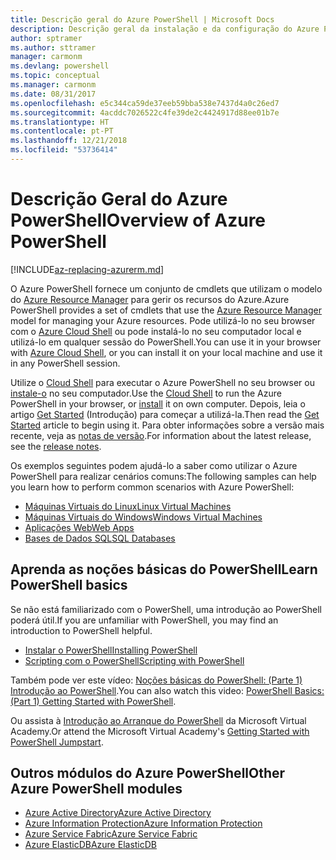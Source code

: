 ```yaml
---
title: Descrição geral do Azure PowerShell | Microsoft Docs
description: Descrição geral da instalação e da configuração do Azure PowerShell.
author: sptramer
ms.author: sttramer
manager: carmonm
ms.devlang: powershell
ms.topic: conceptual
ms.manager: carmonm
ms.date: 08/31/2017
ms.openlocfilehash: e5c344ca59de37eeb59bba538e7437d4a0c26ed7
ms.sourcegitcommit: 4acddc7026522c4fe39de2c4424917d88ee01b7e
ms.translationtype: HT
ms.contentlocale: pt-PT
ms.lasthandoff: 12/21/2018
ms.locfileid: "53736414"
---
```

# <a name="overview-of-azure-powershell"></a><span data-ttu-id="ff69e-103">Descrição Geral do Azure PowerShell</span><span class="sxs-lookup"><span data-stu-id="ff69e-103">Overview of Azure PowerShell</span></span>

[!INCLUDE[az-replacing-azurerm.md](../includes/az-replacing-azurerm.md)]

<span data-ttu-id="ff69e-104">O Azure PowerShell fornece um conjunto de cmdlets que utilizam o modelo do [Azure Resource Manager](/azure/azure-resource-manager/resource-group-overview) para gerir os recursos do Azure.</span><span class="sxs-lookup"><span data-stu-id="ff69e-104">Azure PowerShell provides a set of cmdlets that use the [Azure Resource Manager](/azure/azure-resource-manager/resource-group-overview) model for managing your Azure resources.</span></span> <span data-ttu-id="ff69e-105">Pode utilizá-lo no seu browser com o [Azure Cloud Shell](/azure/cloud-shell/overview) ou pode instalá-lo no seu computador local e utilizá-lo em qualquer sessão do PowerShell.</span><span class="sxs-lookup"><span data-stu-id="ff69e-105">You can use it in your browser with [Azure Cloud Shell](/azure/cloud-shell/overview), or you can install it on your local machine and use it in any PowerShell session.</span></span>

<span data-ttu-id="ff69e-106">Utilize o [Cloud Shell](/azure/cloud-shell/overview) para executar o Azure PowerShell no seu browser ou [instale-o](install-azurerm-ps.md) no seu computador.</span><span class="sxs-lookup"><span data-stu-id="ff69e-106">Use the [Cloud Shell](/azure/cloud-shell/overview) to run the Azure PowerShell in your browser, or [install](install-azurerm-ps.md) it on own computer.</span></span> <span data-ttu-id="ff69e-107">Depois, leia o artigo [Get Started](get-started-azureps.md) (Introdução) para começar a utilizá-la.</span><span class="sxs-lookup"><span data-stu-id="ff69e-107">Then read the [Get Started](get-started-azureps.md) article to begin using it.</span></span> <span data-ttu-id="ff69e-108">Para obter informações sobre a versão mais recente, veja as [notas de versão](release-notes-azureps.md).</span><span class="sxs-lookup"><span data-stu-id="ff69e-108">For information about the latest release, see the [release notes](release-notes-azureps.md).</span></span>

<span data-ttu-id="ff69e-109">Os exemplos seguintes podem ajudá-lo a saber como utilizar o Azure PowerShell para realizar cenários comuns:</span><span class="sxs-lookup"><span data-stu-id="ff69e-109">The following samples can help you learn how to perform common scenarios with Azure PowerShell:</span></span>

* [<span data-ttu-id="ff69e-110">Máquinas Virtuais do Linux</span><span class="sxs-lookup"><span data-stu-id="ff69e-110">Linux Virtual Machines</span></span>](/azure/virtual-machines/virtual-machines-linux-powershell-samples?toc=/powershell/azure/toc.json)
* [<span data-ttu-id="ff69e-111">Máquinas Virtuais do Windows</span><span class="sxs-lookup"><span data-stu-id="ff69e-111">Windows Virtual Machines</span></span>](/azure/virtual-machines/virtual-machines-windows-powershell-samples?toc=/powershell/azure/toc.json)
* [<span data-ttu-id="ff69e-112">Aplicações Web</span><span class="sxs-lookup"><span data-stu-id="ff69e-112">Web Apps</span></span>](/azure/app-service-web/app-service-powershell-samples?toc=/powershell/azure/toc.json)
* [<span data-ttu-id="ff69e-113">Bases de Dados SQL</span><span class="sxs-lookup"><span data-stu-id="ff69e-113">SQL Databases</span></span>](/azure/sql-database/sql-database-powershell-samples?toc=/powershell/azure/toc.json)

## <a name="learn-powershell-basics"></a><span data-ttu-id="ff69e-114">Aprenda as noções básicas do PowerShell</span><span class="sxs-lookup"><span data-stu-id="ff69e-114">Learn PowerShell basics</span></span>

<span data-ttu-id="ff69e-115">Se não está familiarizado com o PowerShell, uma introdução ao PowerShell poderá útil.</span><span class="sxs-lookup"><span data-stu-id="ff69e-115">If you are unfamiliar with PowerShell, you may find an introduction to PowerShell helpful.</span></span>

* [<span data-ttu-id="ff69e-116">Instalar o PowerShell</span><span class="sxs-lookup"><span data-stu-id="ff69e-116">Installing PowerShell</span></span>](/powershell/scripting/installing-windows-powershell)
* [<span data-ttu-id="ff69e-117">Scripting com o PowerShell</span><span class="sxs-lookup"><span data-stu-id="ff69e-117">Scripting with PowerShell</span></span>](/powershell/scripting/scripting-with-windows-powershell)

<span data-ttu-id="ff69e-118">Também pode ver este vídeo: [Noções básicas do PowerShell: (Parte 1) Introdução ao PowerShell](https://channel9.msdn.com/Blogs/Taste-of-Premier/PowerShellBasicsPart1).</span><span class="sxs-lookup"><span data-stu-id="ff69e-118">You can also watch this video: [PowerShell Basics: (Part 1) Getting Started with PowerShell](https://channel9.msdn.com/Blogs/Taste-of-Premier/PowerShellBasicsPart1).</span></span>

<span data-ttu-id="ff69e-119">Ou assista à [Introdução ao Arranque do PowerShell](https://mva.microsoft.com/liveevents/powershell-jumpstart) da Microsoft Virtual Academy.</span><span class="sxs-lookup"><span data-stu-id="ff69e-119">Or attend the Microsoft Virtual Academy's [Getting Started with PowerShell Jumpstart](https://mva.microsoft.com/liveevents/powershell-jumpstart).</span></span>

## <a name="other-azure-powershell-modules"></a><span data-ttu-id="ff69e-120">Outros módulos do Azure PowerShell</span><span class="sxs-lookup"><span data-stu-id="ff69e-120">Other Azure PowerShell modules</span></span>

* [<span data-ttu-id="ff69e-121">Azure Active Directory</span><span class="sxs-lookup"><span data-stu-id="ff69e-121">Azure Active Directory</span></span>](/powershell/azure/active-directory/)
* [<span data-ttu-id="ff69e-122">Azure Information Protection</span><span class="sxs-lookup"><span data-stu-id="ff69e-122">Azure Information Protection</span></span>](/powershell/azure/aip/)
* [<span data-ttu-id="ff69e-123">Azure Service Fabric</span><span class="sxs-lookup"><span data-stu-id="ff69e-123">Azure Service Fabric</span></span>](/powershell/azure/service-fabric/)
* [<span data-ttu-id="ff69e-124">Azure ElasticDB</span><span class="sxs-lookup"><span data-stu-id="ff69e-124">Azure ElasticDB</span></span>](/powershell/azure/elasticdbjobs/)
